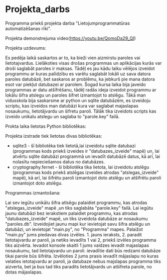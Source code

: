 # Projekta_darbs
Programma priekš projekta darba "Lietojumprogrammatūras automatizēšanas rīki".

Projekta demonstrejuma video(https://youtu.be/QomoDa29_QI)

Projekta uzdevums:

Es pedēja laikā saskartos ar to, ka bieži vien aizmirstu paroles vai lietotajvardus. Lielākoties visas drošas programmas un aplikācijas kurās var droši saglabāt paroles ir maksas. Tādēļ es jau kādu laiku vēlējos izveidot programmu ar kuras palīdzību es varētu saglabāt lokāli uz sava datora paroles datubāzē, bet saskaros ar problēmu, ka jebkurš pie mana datora esot var piekļut datubazei ar parolem. Šogad kursa laika bija javeido programmas ar datu atšīfrēšanu, tādēļ radās ideja izveidot programmu ar lokālu šifra atslegu un paroles šifret izmantojot to atslēgu. Tākā man vidusskola bija saskarsme ar python un sqlite datubāzēm, es izveidoju scriptu, kas izveidos man datubāzi kura var saglabat majaslapas nosaukumu, lietotājvardu un šifretu paroli. Tālāk tika izveidots scripts kas izveido unikalu atslegu un saglaba to "parole.key" failā.


Prokta laika lietotas Python bibliotēkas:

Projekta izstrade tiek lietotas divas bibliotēkas:
- sqlite3 - šī bibliotēka tiek lietotā,lai izveidotu sqlite datubazi (programmas kods priekš izveides ir "datubazes_izveide" mapē) un, lai atvērtu sqlite datubāzi programmā un ievadīt datubāzē datus, kā arī, lai nolasītu nepieciešamos datus no datubāzes.
- cryptography.fernet - ši bibliotēka tika lietota, lai izveidotu atslēgu (programmas kods priekš atslēgas izveides atrodas "atslegas_izveide" mapē), kā arī, lai šifrētu paroli izmantojot doto atslēgu un atšifrētu paroli izmantojot doto atslēgu.

Programmas izmantošana:

Lai sev iegūtu unikālu šifra atlsēgu palaidiet programmu, kas atrodas "atslegas_izveide" mapē ,un tiks saglabāta "parole.key" failā.
Lai iegūtu jaunu datubāzi bez ierakstiem palaidiet programmu, kas atrodas "datubazes_izveide" mapē, un tiks izveidota datubāze ar nosaukumu "paroles.db".
Izveidojiet jaunu mapi kur ievietojat savu šifra atslēgu un datubāzi, un ievietojat "main.py", no "Programma" mapes.
Palaižot "main.py" jums piedavas divas izvēles. 1. jauns ieraksts, 2. paradit lietotajvardu ar paroli, ja netiks ievadīts 1 vai 2, priekš izvēles programma tiks aizvērta. Ievadot konsole skaitli 1 jums vaidzes ievadit majaslapas nosaukumu, tad lietotajvardu un paroli. ievadītie dati būs redzami datubāze tikai parole būs šifrēta. Izvēloties 2 jums prasis ievadīt mājaslapu no kuras velaties ietotajvardu ar paroli, ja datubaze nebus majslapas programma tiks aizverta, bet ja bus tad tiks paradits lietotājvards un atšifreta parole, no dotas mājaslapas.


